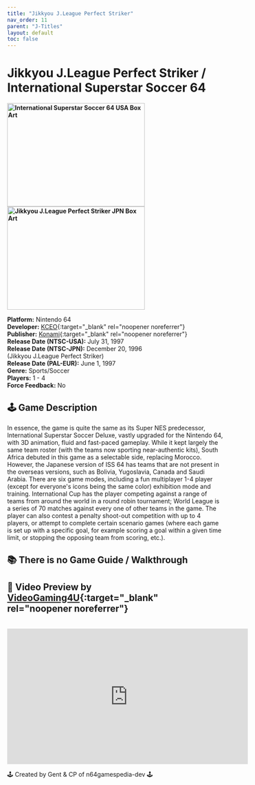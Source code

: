 ```yaml
---
title: "Jikkyou J.League Perfect Striker"
nav_order: 11
parent: "J-Titles"
layout: default
toc: false
---
```


# Jikkyou J.League Perfect Striker / International Superstar Soccer 64

<b>
<img src="https://images.launchbox-app.com/d503b597-d94a-4ce6-a507-00e6e0e16700.jpg" alt="International Superstar Soccer 64 USA Box Art" width="320" height="240" />
<img src="https://images.launchbox-app.com/04b79200-5190-43c8-8a62-26f63e49a847.png" alt="Jikkyou J.League Perfect Striker JPN Box Art" width="320" height="240" />
</b>

**Platform:** Nintendo 64  
**Developer:** [KCEO](https://en.wikipedia.org/wiki/Konami#Former_subsidiaries){:target="_blank" rel="noopener noreferrer"}  
**Publisher:** [Konami](https://en.wikipedia.org/wiki/Konami){:target="_blank" rel="noopener noreferrer"}  
**Release Date (NTSC-USA):** July 31, 1997  
**Release Date (NTSC-JPN):** December 20, 1996  
(Jikkyou J.League Perfect Striker)  
**Release Date (PAL-EUR):** June 1, 1997  
**Genre:** Sports/Soccer  
**Players:** 1 - 4  
**Force Feedback:** No  

## 🕹️ Game Description
In essence, the game is quite the same as its Super NES predecessor, International Superstar Soccer Deluxe, vastly upgraded for the Nintendo 64, with 3D animation, fluid and fast-paced gameplay. While it kept largely the same team roster (with the teams now sporting near-authentic kits), South Africa debuted in this game as a selectable side, replacing Morocco. However, the Japanese version of ISS 64 has teams that are not present in the overseas versions, such as Bolivia, Yugoslavia, Canada and Saudi Arabia. There are six game modes, including a fun multiplayer 1-4 player (except for everyone's icons being the same color) exhibition mode and training. International Cup has the player competing against a range of teams from around the world in a round robin tournament; World League is a series of 70 matches against every one of other teams in the game. The player can also contest a penalty shoot-out competition with up to 4 players, or attempt to complete certain scenario games (where each game is set up with a specific goal, for example scoring a goal within a given time limit, or stopping the opposing team from scoring, etc.).

## 📚 There is no Game Guide / Walkthrough

## 🎥 Video Preview by [VideoGaming4U](https://www.youtube.com/channel/UCq_f3ep8AuN4DmxansRWNUg){:target="_blank" rel="noopener noreferrer"}
<br />  
<iframe width="560" height="315" src="https://www.youtube.com/embed/fUXu1ms-Bek" title="International Superstar Soccer 64 Gameplay by VideoGaming4U" frameborder="0" allowfullscreen></iframe>

🕹️ Created by Gent & CP of n64gamespedia-dev 🕹️  
<!-- Vault Format: n64gamespedia-dev -->  
<!-- Protocol Source: _vault-specs/format-protocol.md -->
